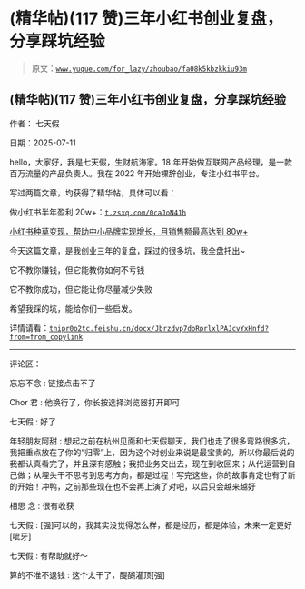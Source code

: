 # (精华帖)(117 赞)三年小红书创业复盘，分享踩坑经验

> 原文：[`www.yuque.com/for_lazy/zhoubao/fa08k5kbzkkiu93m`](https://www.yuque.com/for_lazy/zhoubao/fa08k5kbzkkiu93m)

## (精华帖)(117 赞)三年小红书创业复盘，分享踩坑经验

作者： 七天假

日期：2025-07-11

hello，大家好，我是七天假，生财航海家。18 年开始做互联网产品经理，是一款百万流量的产品负责人。我在 2022 年开始裸辞创业，专注小红书平台。

写过两篇文章，均获得了精华帖，具体可以看：

做小红书半年盈利 20w+：[`t.zsxq.com/0caJoN41h`](https://t.zsxq.com/0caJoN41h)

[小红书种草变现，帮助中小品牌实现增长，月销售额最高达到 80w+](https://tnipr0o2tc.feishu.cn/docx/Xnu7dITT5ofSknxGXqUcNStxnGd?from=from_copylink)

今天这篇文章，是我创业三年的复盘，踩过的很多坑，我全盘托出~

它不教你赚钱，但它能教你如何不亏钱

它不教你成功，但它能让你尽量减少失败

希望我踩的坑，能给你们一些启发。

详情请看：[`tnipr0o2tc.feishu.cn/docx/Jbrzdvp7doRprlxlPAJcvYxHnfd?from=from_copylink`](https://tnipr0o2tc.feishu.cn/docx/Jbrzdvp7doRprlxlPAJcvYxHnfd?from=from_copylink)

* * *

评论区：

忘忘不念 : 链接点击不了

Chor 君 : 他换行了，你长按选择浏览器打开即可

七天假 : 好了

年轻朋友阿甜 : 想起之前在杭州见面和七天假聊天，我们也走了很多弯路很多坑，我把重点放在了你的“归零”上，因为这个对创业来说是最宝贵的，所以你最后说的我都认真看完了，并且深有感触；我把业务交出去，现在到收回来；从代运营到自己做；从埋头干不思考到思考方向，都是过程！写完这些，你的故事肯定也有了新的开始！冲鸭，之前那些现在也不会再上演了对吧，以后只会越来越好

相思 念 : 很有收获

七天假 : [强]可以的，我其实没觉得怎么样，都是经历，都是体验，未来一定更好[呲牙]

七天假 : 有帮助就好～

算的不准不退钱 : 这个太干了，醍醐灌顶[强]